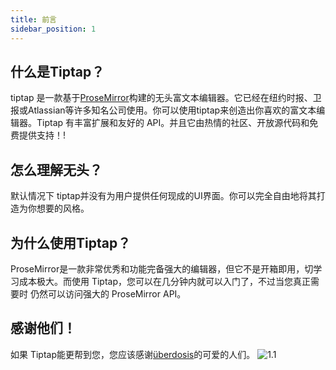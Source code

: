 ```yaml
---
title: 前言
sidebar_position: 1
---
```

## 什么是Tiptap？
tiptap 是一款基于[ProseMirror](https://prosemirror.net/)构建的无头富文本编辑器。它已经在纽约时报、卫报或Atlassian等许多知名公司使用。你可以使用tiptap来创造出你喜欢的富文本编辑器。Tiptap 有丰富扩展和友好的 API。并且它由热情的社区、开放源代码和免费提供支持！!

## 怎么理解无头？
默认情况下 tiptap并没有为用户提供任何现成的UI界面。你可以完全自由地将其打造为你想要的风格。

## 为什么使用Tiptap？
ProseMirror是一款非常优秀和功能完备强大的编辑器，但它不是开箱即用，切学习成本极大。而使用 Tiptap，您可以在几分钟内就可以入门了，不过当您真正需要时 仍然可以访问强大的 ProseMirror API。


## 感谢他们！
如果 Tiptap能更帮到您，您应该感谢[überdosis](https://ueberdosis.io/)的可爱的人们。
![1.1](/img/dever.png)